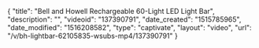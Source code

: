 {
    "title": "Bell and Howell Rechargeable 60-Light LED Light Bar",
    "description": "",
    "videoid": "137390791",
    "date_created": "1515785965",
    "date_modified": "1516208582",
    "type": "captivate",
    "layout": "video",
    "url": "\/v\/bh-lightbar-62105835-wsubs-mp4\/137390791"
}